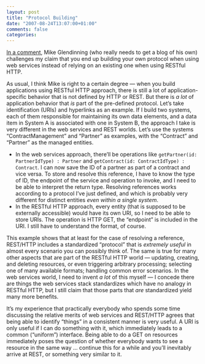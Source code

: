```yaml
---
layout: post
title: "Protocol Building"
date: "2007-08-24T13:07:00+01:00"
comments: false
categories: 
---
```


<p><a href="/blog/st/2007/08/21/ease_of_development_rest_vs_rpc.html#c107603">In a comment</a>, Mike Glendinning (who really needs to get a blog of his own) challenges my claim that you end up building your own protocol when using web services instead of relying on an existing one when using RESTful HTTP.</p>

<p>As usual, I think Mike is right to a certain degree &#8212; when you build applications using RESTful HTTP approach, there is still a lot of application-specific behavior that is not defined by HTTP or REST. But there is <em>a lot</em> of application behavior that <em>is</em> part of the pre-defined protocol. Let&#8217;s take identification (URIs) and hyperlinks as an example. If I build two systems, each of them responsible for maintaining its own data elements, and a data item in System A is associated with one in System B, the approach I take is very different in the web services and REST worlds. Let&#8217;s use the systems &#8220;ContractManagement&#8221; and &#8220;Partner&#8221; as examples, with the &#8220;Contract&#8221; and &#8220;Partner&#8221; as the managed entities.</p>

<ul>
<li>In the web services approach, there&#8217;ll be operations like <code>getPartner(id: PartnerIdType) : Partner</code> and <code>getContract(id: ContractIdType) : Contract</code>. I can now save the ID of a partner as part of a contract and vice versa. To store and resolve this reference, I have to know the type of ID, the endpoint of the service and operation to invoke, and I need to be able to interpret the return type. Resolving references works according to a protocol I&#8217;ve just defined, and which is probably very different for distinct entities <em>even within a single system</em>.</li>
<li>In the RESTful HTTP approach, every entity (that is supposed to be externally accessible) would have its own URI, so I need to be able to store URIs. The operation is HTTP GET, the &#8220;endpoint&#8221; is included in the URI. I still have to understand the format, of course.</li>
</ul>

<p>This example shows that at least for the case of resolving a reference, REST/HTTP includes a standardized &#8220;protocol&#8221; that is <em>extremely useful</em> in almost every scenario you can possibly think of. The same is true for many other aspects that are part of the RESTful HTTP world &#8212; updating, creating, and deleting resources, or even triggering arbitrary processing; selecting one of many available formats; handling common error scenarios. In the web services world, I need to invent <em>a lot</em> of this myself &#8212; I concede there are things the web services stack standardizes which have no analogy in RESTful HTTP, but I still claim that those parts that <em>are</em> standardized yield many more benefits.</p>

<p>It&#8217;s my experience that practically everybody who spends some time discussing the relative merits of web services and REST/HTTP agrees that being able to identify &#8220;things&#8221; in a consistent manner is very useful. A URI is only useful if I can do something with it, which immediately leads to a common (&#8220;uniform&#8221;) interface. Being able to do a GET on resources immediately poses the question of whether everybody wants to see a resource in the same way &#8230; continue this for a while and you&#8217;ll inevitably arrive at REST, or something very similar to it.</p>


